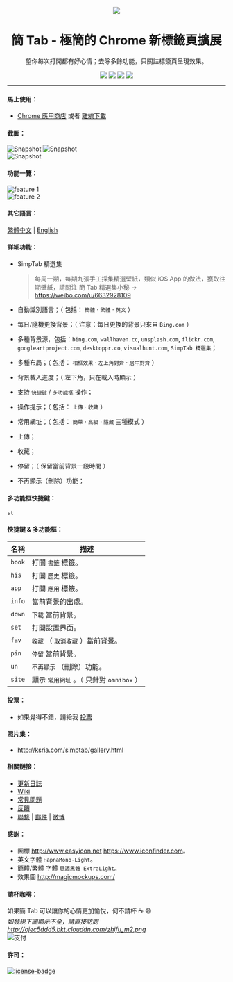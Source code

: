 <p align="center"><img src="http://simptab.qiniudn.com/logo@192.png" /></p>
<h1 align="center">簡 Tab - 極簡的 Chrome 新標籤頁擴展</h1>
<p align="center">望你每次打開都有好心情；去除多餘功能，只關註標簽頁呈現效果。</p>
<p align="center">
   <a href="https://github.com/kenshin/simptab/releases"><img src="https://img.shields.io/badge/lastest_version-1.5.1-blue.svg"></a>
   <a target="_blank" href="http://ksria.com/simptab"><img src="https://img.shields.io/badge/website-_simptab.ksria.com-1DBA90.svg"></a>
   <a target="_blank" href="https://chrome.google.com/webstore/detail/simptab-new-tab/kbgmbmkhepchmmcnbdbclpkpegbgikjc"><img src="https://img.shields.io/badge/download-_chrome_webstore-brightgreen.svg"></a>
   <a href="http://ksria.com/simptab/crx/1.5.1/simptab.crx"><img src="https://img.shields.io/badge/download-_crx-brightgreen.svg"></a>
</p>

***

#### 馬上使用：
* [Chrome 應用商店](https://chrome.google.com/webstore/detail/simptab-new-tab/kbgmbmkhepchmmcnbdbclpkpegbgikjc) 或者 [離線下載](http://ksria.com/simptab/crx/1.5.1/simptab.crx)

#### 截圖：
![Snapshot](http://i.imgur.com/xN58aJ2.jpg)
![Snapshot](https://i.imgur.com/7HuDEdph.png)  
![Snapshot](https://i.imgur.com/uhB78LTh.png)  

#### 功能一覽：
![feature 1](http://i.imgur.com/BZGMo4p.jpg)  
![feature 2](http://i.imgur.com/auWFlc9.jpg)

#### 其它語言：
[繁體中文](https://github.com/kenshin/simptab/blob/master/README.tw.md) | [English](https://github.com/kenshin/simptab/blob/master/README.en.md)

#### 詳細功能：
- SimpTab 精選集  
  > 每周一期，每期九張手工採集精選壁紙，類似 iOS App 的做法，獲取往期壁紙，請關注 簡 Tab 精選集小秘 → https://weibo.com/u/6632928109

- 自動識別語言；（ 包括： `簡體` · `繁體` · `英文` ）
- 每日/隨機更換背景；（ 注意：每日更換的背景只來自 `Bing.com` ）
- 多種背景源，包括：`bing.com`, `wallhaven.cc`, `unsplash.com`, `flickr.com`, `googleartproject.com`, `desktoppr.co`, `visualhunt.com`, `SimpTab 精選集`；
- 多種布局；（ 包括： `相框效果` · `左上角對齊` · `居中對齊` ）
- 背景載入進度；（ 左下角，只在載入時顯示 ）
- 支持 `快捷鍵` / `多功能框` 操作；
- 操作提示；（ 包括： `上傳` · `收藏` ）
- 常用網址；（ 包括： `簡單` · `高級` · `隱藏` 三種模式 ）
- 上傳；
- 收藏；
- 停留；（ 保留當前背景一段時間 ）
- 不再顯示（刪除）功能；

#### 多功能框快捷鍵：
`st`

#### 快捷鍵 & 多功能框：
名稱 | 描述
------ | ------
`book` | 打開 `書籤` 標籤。
`his ` | 打開 `歷史` 標籤。
`app ` | 打開 `應用` 標籤。
`info` | 當前背景的出處。
`down` | `下載` 當前背景。
`set ` | 打開設置界面。
`fav`  | `收藏` （ `取消收藏` ）當前背景。
`pin`  | `停留` 當前背景。
`un`   | `不再顯示` （刪除）功能。
`site` | 顯示 `常用網址` 。（ 只針對 `omnibox` ）

#### 投票：
* 如果覺得不錯，請給我 [投票](https://chrome.google.com/webstore/detail/simptab-new-tab/kbgmbmkhepchmmcnbdbclpkpegbgikjc)

#### 照片集：
* <http://ksria.com/simptab/gallery.html>

#### 相關鏈接：
* [更新日誌](https://github.com/kenshin/simptab/blob/master/CHANGELOG.md)
* [Wiki](https://github.com/kenshin/simptab/wiki)
* [常見問題](https://github.com/Kenshin/simptab/wiki/常見問題)
* [反饋](https://github.com/kenshin/simptab/issues)
* [聯繫](http://kenshin.wang) | [郵件](kenshin@ksria.com) | [微博](http://weibo.com/23784148)

#### 感謝：
- 圖標 <http://www.easyicon.net> <https://www.iconfinder.com>。
- 英文字體 `HapnaMono-Light`。
- 簡體/繁體 字體 `思源黑體 ExtraLight`。
- 效果圖 <http://magicmockups.com/>

#### 請杯咖啡：
如果簡 Tab 可以讓你的心情更加愉悅，何不請杯 ☕ :smile:  
_如發現下圖顯示不全，請直接訪問 http://ojec5ddd5.bkt.clouddn.com/zhifu_m2.png_  
![支付](http://ojec5ddd5.bkt.clouddn.com/zhifu_m2.png)

#### 許可：
[![license-badge]][license-link]

<!-- Link -->
[license-badge]:    https://img.shields.io/github/license/mashape/apistatus.svg
[license-link]:     https://opensource.org/licenses/MIT
